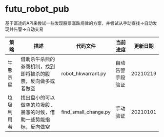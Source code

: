# futu_robot_pub
基于富途的API来尝试一些发现股票涨跌规律的方案，并尝试从手动查找->自动发现并告警->自动交易

|  策略   | 描述  | 代码文件  | 当前进度  | 更新日期  |
|  ----  | ----  | ----  | ----  | ----  |
| 牛熊杀星  | 借助杀牛杀熊的券商机制，找到即将被杀的股票，反向做多或者做空 | robot_hkwarrant.py | 自动告警手段验证 | 20210219 |
| 垃圾利用者 | 找出盘小的可以做空的垃圾股，暴涨的时候，借助一些势能指标，反向做空 | find_small_change.py | 手动验证 | 20210101 |
